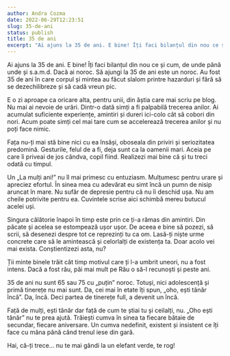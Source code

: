 ```yaml
---
author: Andra Cozma
date: 2022-06-29T12:23:51
slug: 35-de-ani
status: publish
title: 35 de ani
excerpt: "Ai ajuns la 35 de ani. E bine! Îți faci bilanțul din nou ce și cum, de unde până unde și s.a.m.d. Dacă ai noroc. Să ajungi la 35 de ani este un noroc."
---
```

Ai ajuns la 35 de ani. E bine! Îți faci bilanțul din nou ce și cum, de unde până unde și s.a.m.d. Dacă ai noroc. Să ajungi la 35 de ani este un noroc. Au fost 35 de ani în care corpul și mintea au făcut slalom printre hazarduri și fără să se dezechilibreze și să cadă vreun pic.

E o zi aproape ca oricare alta, pentru unii, din ăștia care mai scriu pe blog. Nu mai ai nevoie de urări. Dintr-o dată simți a fi palpabilă trecerea anilor. Ai acumulat suficiente experiențe, amintiri și dureri ici-colo cât să cobori din nori. Acum poate simți cel mai tare cum se accelerează trecerea anilor și nu poți face nimic.

Fața nu-ți mai stă bine nici cu ea însăși, oboseala din priviri și seriozitatea predomină. Gesturile, felul de a fi, deja sunt ca la oamenii mari. Aceia pe care îi priveai de jos cândva, copil fiind. Realizezi mai bine că și tu treci odată cu timpul.

Un „La mulți ani!” nu îl mai primesc cu entuziasm. Mulțumesc pentru urare și apreciez efortul. În sinea mea cu adevărat eu simt încă un pumn de nisip aruncat în mare. Nu sufăr de depresie pentru că nu îi deschid ușa. Nu am cheile potrivite pentru ea. Cuvintele scrise aici schimbă mereu butucul acelei uși.

Singura călătorie înapoi în timp este prin ce ți-a rămas din amintiri. Din păcate și acelea se estompează ușor ușor. De aceea e bine să pozezi, să scrii, să desenezi despre tot ce reprezinți tu ca om. Lasă-ți niște urme concrete care să le amintească și celorlalți de existența ta. Doar acolo vei mai exista. Conștientizezi asta, nu?

Ții minte binele trăit cât timp motivul care ți l-a umbrit uneori, nu a fost intens. Dacă a fost rău, păi mai mult pe Rău o să-l recunoști și peste ani.

35 de ani nu sunt 65 sau 75 cu „puțin” noroc. Totuși, nici adolescență și primă tinerețe nu mai sunt. Da, cei mai în etate îți spun, „oho, ești tânăr încă”. Da, încă. Deci partea de tinerețe full, a devenit un încă.

Față de mulți, ești tânăr dar față de cum te știai tu și ceilalți, nu. „Oho ești tânăr” nu te prea ajută. Trăiești cumva în sinea ta fiecare bătaie de secundar, fiecare aniversare. Un cumva nedefinit, existent și insistent ce îți face cu mâna până când trenul iese din gară.

Hai, că-ți trece… nu te mai gândi la un elefant verde, te rog!
    